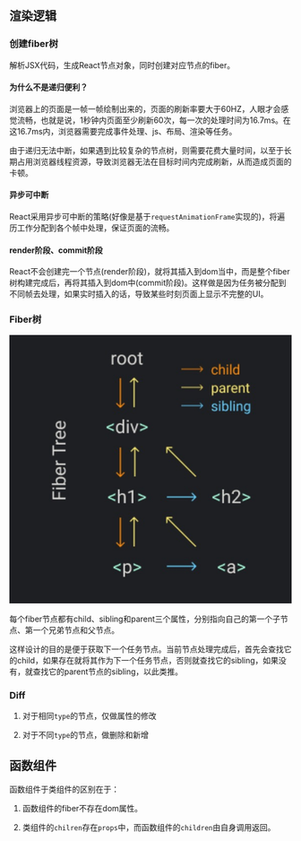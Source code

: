 ## 渲染逻辑

### 创建fiber树

解析JSX代码，生成React节点对象，同时创建对应节点的fiber。

#### 为什么不是递归便利？

浏览器上的页面是一帧一帧绘制出来的，页面的刷新率要大于60HZ，人眼才会感觉流畅，也就是说，1秒钟内页面至少刷新60次，每一次的处理时间为16.7ms。在这16.7ms内，浏览器需要完成事件处理、js、布局、渲染等任务。

由于递归无法中断，如果遇到比较复杂的节点树，则需要花费大量时间，以至于长期占用浏览器线程资源，导致浏览器无法在目标时间内完成刷新，从而造成页面的卡顿。

#### 异步可中断

React采用异步可中断的策略(好像是基于`requestAnimationFrame`实现的)，将遍历工作分配到各个帧中处理，保证页面的流畅。

#### render阶段、commit阶段

React不会创建完一个节点(render阶段)，就将其插入到dom当中，而是整个fiber树构建完成后，再将其插入到dom中(commit阶段)。这样做是因为任务被分配到不同帧去处理，如果实时插入的话，导致某些时刻页面上显示不完整的UI。

### Fiber树

![Fiber树](https://github.com/quanshubli/blog/blob/main/images/fibertree.jpg)

每个fiber节点都有child、sibling和parent三个属性，分别指向自己的第一个子节点、第一个兄弟节点和父节点。

这样设计的目的是便于获取下一个任务节点。当前节点处理完成后，首先会查找它的child，如果存在就将其作为下一个任务节点，否则就查找它的sibling，如果没有，就查找它的parent节点的sibling，以此类推。

### Diff

1. 对于相同`type`的节点，仅做属性的修改

2. 对于不同`type`的节点，做删除和新增

## 函数组件

函数组件于类组件的区别在于：

1. 函数组件的fiber不存在dom属性。

2. 类组件的`chilren`存在`props`中，而函数组件的`children`由自身调用返回。
 


